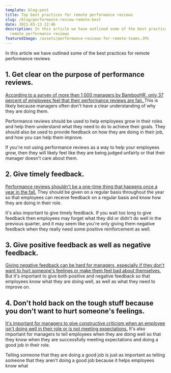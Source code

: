 ```yaml
---
template: blog-post
title: Top best practices for remote performance reviews
slug: /blog/performance-review-remote-best
date: 2021-03-13 12:46
description: In this article we have outlined some of the best practices for
  remote performance reviews
featuredImage: /assets/performance-reviews-for-remote-teams.JPG
---
```

In this article we have outlined some of the best practices for remote performance reviews

## 1. Get clear on the purpose of performance reviews.

[According to a survey of more than 1,000 managers by BambooHR, only 37 percent of employees feel that their performance reviews are fair. ](https://www.bamboohr.com/blog/onboarding-infographic/)This is likely because managers often don't have a clear understanding of why they are doing them.

Performance reviews should be used to help employees grow in their roles and help them understand what they need to do to achieve their goals. They should also be used to provide feedback on how they are doing in their job, and how you can help them improve.

If you're not using performance reviews as a way to help your employees grow, then they will likely feel like they are being judged unfairly or that their manager doesn't care about them.

## 2. Give timely feedback.

[Performance reviews shouldn't be a one-time thing that happens once a year in the fall.](https://www.toolbox.com/hr/performance/question/should-performance-appraisals-be-done-more-than-once-a-year-091012/) They should be given on a regular basis throughout the year so that employees can receive feedback on a regular basis and know how they are doing in their role.

It's also important to give timely feedback. If you wait too long to give feedback then employees may forget what they did or didn't do well in the previous quarter, and it may seem like you're only giving them negative feedback when they really need some positive reinforcement as well.

## 3. Give positive feedback as well as negative feedback.

[Giving negative feedback can be hard for managers, especially if they don't want to hurt someone's feelings or make them feel bad about themselves. ](https://hbr.org/2020/12/the-right-way-to-give-negative-feedback-to-your-manager)But it's important to give both positive and negative feedback so that employees know what they are doing well, as well as what they need to improve on.

## 4. Don't hold back on the tough stuff because you don't want to hurt someone's feelings.

[It's important for managers to give constructive criticism when an employee isn't doing well in their role or is not meeting expectations.](https://hbr.org/2019/02/how-to-talk-to-an-employee-who-isnt-meeting-their-goals) It's also important for managers to tell employees when they are doing well so that they know when they are successfully meeting expectations and doing a good job in their role.

Telling someone that they are doing a good job is just as important as telling someone that they aren't doing a good job because it helps employees know what
